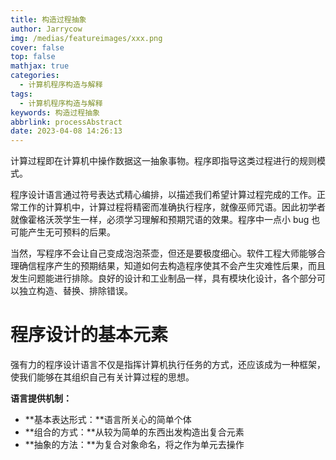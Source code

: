 ```yaml
---
title: 构造过程抽象
author: Jarrycow
img: /medias/featureimages/xxx.png
cover: false
top: false
mathjax: true
categories:
  - 计算机程序构造与解释
tags:
  - 计算机程序构造与解释
keywords: 构造过程抽象
abbrlink: processAbstract
date: 2023-04-08 14:26:13
---
```


计算过程即在计算机中操作数据这一抽象事物。程序即指导这类过程进行的规则模式。

<!--more-->

程序设计语言通过符号表达式精心编排，以描述我们希望计算过程完成的工作。正常工作的计算机中，计算过程将精密而准确执行程序，就像巫师咒语。因此初学者就像霍格沃茨学生一样，必须学习理解和预期咒语的效果。程序中一点小 bug 也可能产生无可预料的后果。

当然，写程序不会让自己变成泡泡茶壶，但还是要极度细心。软件工程大师能够合理确信程序产生的预期结果，知道如何去构造程序使其不会产生灾难性后果，而且发生问题能进行排除。良好的设计和工业制品一样，具有模块化设计，各个部分可以独立构造、替换、排除错误。

# 程序设计的基本元素

强有力的程序设计语言不仅是指挥计算机执行任务的方式，还应该成为一种框架，使我们能够在其组织自己有关计算过程的思想。

**语言提供机制：**

- **基本表达形式：**语言所关心的简单个体
- **组合的方式：**从较为简单的东西出发构造出复合元素
- **抽象的方法：**为复合对象命名，将之作为单元去操作